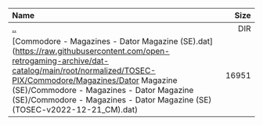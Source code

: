 |Name|Size|
|:---|---:|
|[..](../index.html)|DIR|
|[Commodore - Magazines - Dator Magazine (SE).dat](https://raw.githubusercontent.com/open-retrogaming-archive/dat-catalog/main/root/normalized/TOSEC-PIX/Commodore/Magazines/Dator Magazine (SE)/Commodore - Magazines - Dator Magazine (SE)/Commodore - Magazines - Dator Magazine (SE) (TOSEC-v2022-12-21_CM).dat)|16951|
